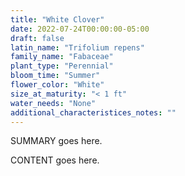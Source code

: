 ```yaml
---
title: "White Clover"
date: 2022-07-24T00:00:00-05:00
draft: false
latin_name: "Trifolium repens"
family_name: "Fabaceae"
plant_type: "Perennial"
bloom_time: "Summer"
flower_color: "White"
size_at_maturity: "< 1 ft"
water_needs: "None"
additional_characteristices_notes: ""
---
```


SUMMARY goes here.

<!--more-->

CONTENT goes here.